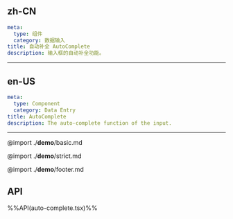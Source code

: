 ## zh-CN
```yaml
meta:
  type: 组件
  category: 数据输入
title: 自动补全 AutoComplete
description: 输入框的自动补全功能。
```
---
## en-US
```yaml
meta:
  type: Component
  category: Data Entry
title: AutoComplete
description: The auto-complete function of the input.
```
---

@import ./__demo__/basic.md

@import ./__demo__/strict.md

@import ./__demo__/footer.md

## API

%%API(auto-complete.tsx)%%
